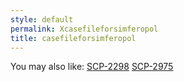 ```yaml
---
style: default
permalink: Xcasefileforsimferopol
title: casefileforsimferopol
---
```

You may also like:
[SCP-2298](http://scp-wiki.net/scp-2298)
[SCP-2975](http://scp-wiki.net/scp-2975)